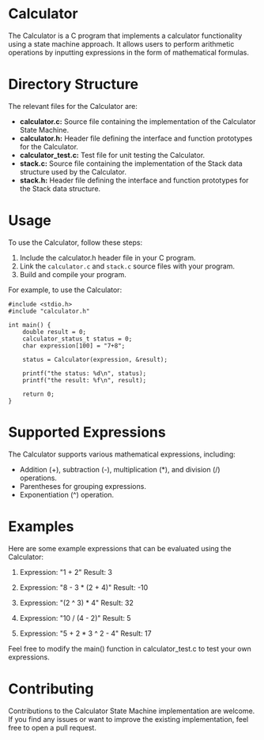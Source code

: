 # Calculator
The Calculator is a C program that implements a calculator functionality using a state machine approach. It allows users to perform arithmetic operations by inputting expressions in the form of mathematical formulas.

# Directory Structure
The relevant files for the Calculator are:
* **calculator.c:** Source file containing the implementation of the Calculator State Machine.
* **calculator.h:** Header file defining the interface and function prototypes for the Calculator.
* **calculator_test.c:** Test file for unit testing the Calculator.
* **stack.c:** Source file containing the implementation of the Stack data structure used by the Calculator.
* **stack.h:** Header file defining the interface and function prototypes for the Stack data structure.

# Usage
To use the Calculator, follow these steps:

1. Include the calculator.h header file in your C program.
2. Link the ```calculator.c``` and ```stack.c``` source files with your program.
3. Build and compile your program.

For example, to use the Calculator:
```
#include <stdio.h>
#include "calculator.h"

int main() {
	double result = 0;
	calculator_status_t status = 0;
	char expression[100] = "7+8";   

	status = Calculator(expression, &result);

	printf("the status: %d\n", status);
	printf("the result: %f\n", result);

    return 0;
}
```

# Supported Expressions
The Calculator supports various mathematical expressions, including:
* Addition (+), subtraction (-), multiplication (*), and division (/) operations.
* Parentheses for grouping expressions.
* Exponentiation (^) operation.

# Examples
Here are some example expressions that can be evaluated using the Calculator:
1. Expression: "1 + 2"
Result: 3

2. Expression: "8 - 3 * (2 + 4)"
Result: -10

3. Expression: "(2 ^ 3) * 4"
Result: 32

4. Expression: "10 / (4 - 2)"
Result: 5

5. Expression: "5 + 2 * 3 ^ 2 - 4"
Result: 17

Feel free to modify the main() function in calculator_test.c to test your own expressions.

# Contributing
Contributions to the Calculator State Machine implementation are welcome. If you find any issues or want to improve the existing implementation, feel free to open a pull request.
